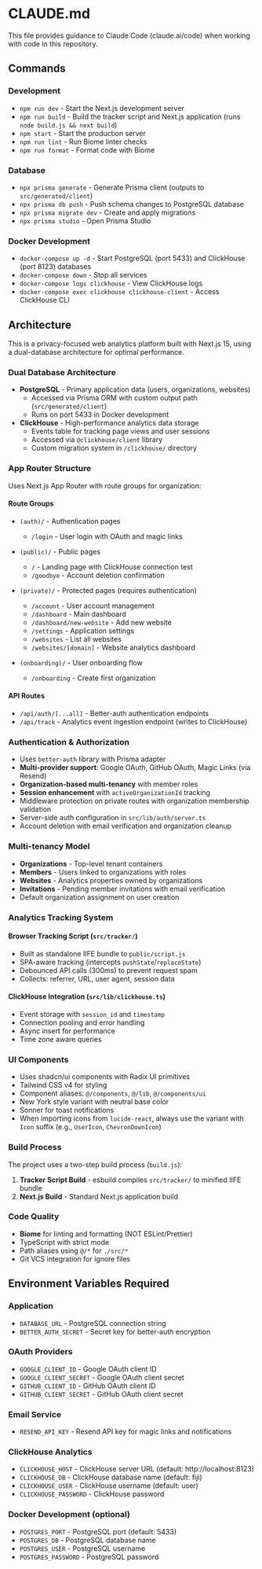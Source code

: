 # CLAUDE.md

This file provides guidance to Claude Code (claude.ai/code) when working with code in this repository.

## Commands

### Development
- `npm run dev` - Start the Next.js development server
- `npm run build` - Build the tracker script and Next.js application (runs `node build.js && next build`)
- `npm start` - Start the production server
- `npm run lint` - Run Biome linter checks
- `npm run format` - Format code with Biome

### Database
- `npx prisma generate` - Generate Prisma client (outputs to `src/generated/client`)
- `npx prisma db push` - Push schema changes to PostgreSQL database
- `npx prisma migrate dev` - Create and apply migrations
- `npx prisma studio` - Open Prisma Studio

### Docker Development
- `docker-compose up -d` - Start PostgreSQL (port 5433) and ClickHouse (port 8123) databases
- `docker-compose down` - Stop all services
- `docker-compose logs clickhouse` - View ClickHouse logs
- `docker-compose exec clickhouse clickhouse-client` - Access ClickHouse CLI

## Architecture

This is a privacy-focused web analytics platform built with Next.js 15, using a dual-database architecture for optimal performance.

### Dual Database Architecture
- **PostgreSQL** - Primary application data (users, organizations, websites)
  - Accessed via Prisma ORM with custom output path (`src/generated/client`)
  - Runs on port 5433 in Docker development
- **ClickHouse** - High-performance analytics data storage
  - Events table for tracking page views and user sessions
  - Accessed via `@clickhouse/client` library
  - Custom migration system in `/clickhouse/` directory

### App Router Structure
Uses Next.js App Router with route groups for organization:

#### Route Groups
- `(auth)/` - Authentication pages
  - `/login` - User login with OAuth and magic links

- `(public)/` - Public pages
  - `/` - Landing page with ClickHouse connection test
  - `/goodbye` - Account deletion confirmation

- `(private)/` - Protected pages (requires authentication)
  - `/account` - User account management
  - `/dashboard` - Main dashboard
  - `/dashboard/new-website` - Add new website
  - `/settings` - Application settings
  - `/websites` - List all websites
  - `/websites/[domain]` - Website analytics dashboard

- `(onboarding)/` - User onboarding flow
  - `/onboarding` - Create first organization

#### API Routes
- `/api/auth/[...all]` - Better-auth authentication endpoints
- `/api/track` - Analytics event ingestion endpoint (writes to ClickHouse)

### Authentication & Authorization
- Uses `better-auth` library with Prisma adapter
- **Multi-provider support**: Google OAuth, GitHub OAuth, Magic Links (via Resend)
- **Organization-based multi-tenancy** with member roles
- **Session enhancement** with `activeOrganizationId` tracking
- Middleware protection on private routes with organization membership validation
- Server-side auth configuration in `src/lib/auth/server.ts`
- Account deletion with email verification and organization cleanup

### Multi-tenancy Model
- **Organizations** - Top-level tenant containers
- **Members** - Users linked to organizations with roles
- **Websites** - Analytics properties owned by organizations
- **Invitations** - Pending member invitations with email verification
- Default organization assignment on user creation

### Analytics Tracking System
#### Browser Tracking Script (`src/tracker/`)
- Built as standalone IIFE bundle to `public/script.js`
- SPA-aware tracking (intercepts `pushState`/`replaceState`)
- Debounced API calls (300ms) to prevent request spam
- Collects: referrer, URL, user agent, session data

#### ClickHouse Integration (`src/lib/clickhouse.ts`)
- Event storage with `session_id` and `timestamp`
- Connection pooling and error handling
- Async insert for performance
- Time zone aware queries

### UI Components
- Uses shadcn/ui components with Radix UI primitives
- Tailwind CSS v4 for styling
- Component aliases: `@/components`, `@/lib`, `@/components/ui`
- New York style variant with neutral base color
- Sonner for toast notifications
- When importing icons from `lucide-react`, always use the variant with `Icon` suffix (e.g., `UserIcon`, `ChevronDownIcon`)

### Build Process
The project uses a two-step build process (`build.js`):
1. **Tracker Script Build** - esbuild compiles `src/tracker/` to minified IIFE bundle
2. **Next.js Build** - Standard Next.js application build

### Code Quality
- **Biome** for linting and formatting (NOT ESLint/Prettier)
- TypeScript with strict mode
- Path aliases using `@/*` for `./src/*`
- Git VCS integration for ignore files

## Environment Variables Required

### Application
- `DATABASE_URL` - PostgreSQL connection string
- `BETTER_AUTH_SECRET` - Secret key for better-auth encryption

### OAuth Providers
- `GOOGLE_CLIENT_ID` - Google OAuth client ID
- `GOOGLE_CLIENT_SECRET` - Google OAuth client secret
- `GITHUB_CLIENT_ID` - GitHub OAuth client ID
- `GITHUB_CLIENT_SECRET` - GitHub OAuth client secret

### Email Service
- `RESEND_API_KEY` - Resend API key for magic links and notifications

### ClickHouse Analytics
- `CLICKHOUSE_HOST` - ClickHouse server URL (default: http://localhost:8123)
- `CLICKHOUSE_DB` - ClickHouse database name (default: fiji)
- `CLICKHOUSE_USER` - ClickHouse username (default: user)
- `CLICKHOUSE_PASSWORD` - ClickHouse password

### Docker Development (optional)
- `POSTGRES_PORT` - PostgreSQL port (default: 5433)
- `POSTGRES_DB` - PostgreSQL database name
- `POSTGRES_USER` - PostgreSQL username
- `POSTGRES_PASSWORD` - PostgreSQL password
